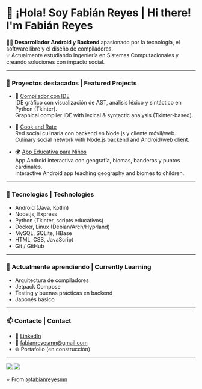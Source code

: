 # 👋 ¡Hola! Soy Fabián Reyes | Hi there! I'm Fabián Reyes

🧑‍💻 **Desarrollador Android y Backend** apasionado por la tecnología, el software libre y el diseño de compiladores.  
💡 Actualmente estudiando Ingeniería en Sistemas Computacionales y creando soluciones con impacto social.

---

### 🚀 Proyectos destacados | Featured Projects

- 🧠 [Compilador con IDE](https://github.com/fabianreyes/compilador-ide)  
  IDE gráfico con visualización de AST, análisis léxico y sintáctico en Python (Tkinter).  
  Graphical compiler IDE with lexical & syntactic analysis (Tkinter-based).

- 🍲 [Cook and Rate](https://github.com/fabianreyes/cooknrate-back)  
  Red social culinaria con backend en Node.js y cliente móvil/web.  
  Culinary social network with Node.js backend and Android/web client.

- 🌍 [App Educativa para Niños](https://github.com/fabianreyes/app-educativa-ninos-android)  
  App Android interactiva con geografía, biomas, banderas y puntos cardinales.  
  Interactive Android app teaching geography and biomes to children.

---

### 🧰 Tecnologías | Technologies

- Android (Java, Kotlin)  
- Node.js, Express  
- Python (Tkinter, scripts educativos)  
- Docker, Linux (Debian/Arch/Hyprland)  
- MySQL, SQLite, HBase  
- HTML, CSS, JavaScript  
- Git / GitHub

---

### 🌱 Actualmente aprendiendo | Currently Learning

- Arquitectura de compiladores  
- Jetpack Compose  
- Testing y buenas prácticas en backend  
- Japonés básico

---

### 📫 Contacto | Contact

- 💼 <a href="www.linkedin.com/in/fabianreyesmn" target="_blank">LinkedIn</a>
- 📧 fabianreyesmn@gmail.com
- 🌐 Portafolio (en construcción)  

---

<a href="https://github.com/fabianreyesmn">
  <img src="https://img.shields.io/github/followers/fabianreyesmn">
</a>
<a href="https://github.com/fabianreyesmn">
   <img src="https://komarev.com/ghpvc/?username=fabianreyesmn">
</a>

⭐️ From [@fabianreyesmn](https://github.com/fabianreyesmn)
